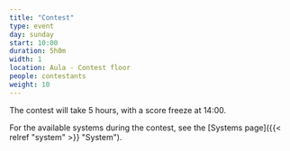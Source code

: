 ```yaml
---
title: "Contest"
type: event
day: sunday
start: 10:00
duration: 5h0m
width: 1
location: Aula - Contest floor
people: contestants
weight: 10
---
```


The contest will take 5 hours, with a score freeze at 14:00.

For the available systems during the contest, see the [Systems page]({{< relref "system" >}} "System").